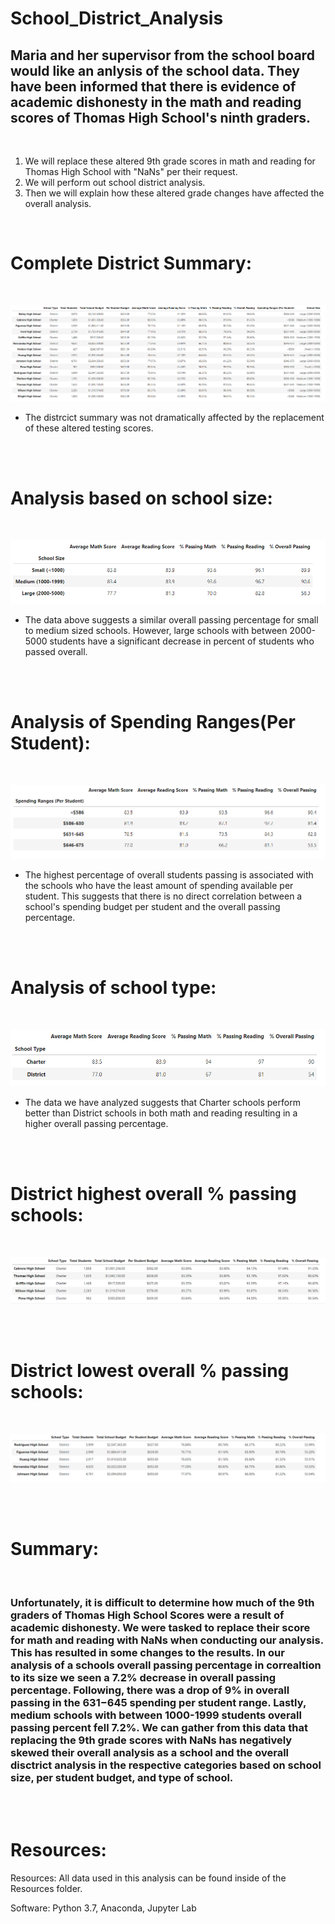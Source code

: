 # School_District_Analysis
## Maria and her supervisor from the school board would like an anlysis of the school data. They have been informed that there is evidence of academic dishonesty in the math and reading scores of Thomas High School's ninth graders.

<br />
       
1. We will replace these altered 9th grade scores in math and reading for Thomas High School with "NaNs" per their request.
2. We will perform out school district analysis.
3. Then we will explain how these altered grade changes have affected the overall analysis. 

<br />

# Complete District Summary:

<br />

![adding png for final district summary](Resources/per_school_summary_df.png)

- The distrcict summary was not dramatically affected by the replacement of these altered testing scores. 


<br />
<br />

# Analysis based on school size:

<br />

![PNG for schools by size](Resources/success_by_school_size.png)


- The data above suggests a similar overall passing percentage for small to medium sized schools. However, large schools with between 2000-5000 students have a significant decrease in percent of students who passed overall.
<br />
<br />

# Analysis of Spending Ranges(Per Student):

<br />

![PNG for schools by spending per student](Resources/success_per_school_budget.png)


- The highest percentage of overall students passing is associated with the schools who have the least amount of spending available per student. This suggests that there is no direct correlation between a school's spending budget per student and the overall passing percentage.

<br />
<br />

# Analysis of school type:

<br />

![PNG for schools by type](Resources/success_by_type.png)


- The data we have analyzed suggests that Charter schools perform better than District schools in both math and reading resulting in a higher overall passing percentage.

<br />
<br />

# District highest overall % passing schools:
<br />

![top performing schools](Resources/top_schools.png)

<br />
<br />

# District lowest overall % passing schools:

<br />

![low performing schools](Resources/low_schools.png)

<br />
<br />

# Summary:

<br />

### Unfortunately, it is difficult to determine how much of the 9th graders of Thomas High School Scores were a result of academic dishonesty. We were tasked to replace their score for math and reading with NaNs when conducting our analysis. This has resulted in some changes to the results. In our analysis of a schools overall passing percentage in correaltion to its size we seen a 7.2% decrease in overall passing percentage. Following, there was a drop of 9% in overall passing in the $631-$645 spending per student range. Lastly, medium schools with between 1000-1999 students overall passing percent fell 7.2%. We can gather from this data that replacing the 9th grade scores with NaNs has negatively skewed their overall analysis as a school and the overall disctrict analysis in the respective categories based on school size, per student budget, and type of school.

<br />
<br />

# Resources:

Resources: All data used in this analysis can be found inside of the Resources folder.

Software: Python 3.7, Anaconda, Jupyter Lab
